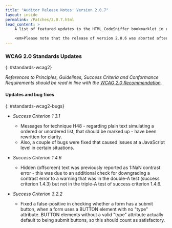 ```yaml
---
title: "Auditor Release Notes: Version 2.0.7"
layout: inside
permalink: /Patches/2.0.7.html
lead_content: >
    A list of featured updates to the HTML_CodeSniffer bookmarklet in release version 2.0.7, released on 19th January 2016. This list is focused for users of the bookmarklet, and focuses on changes to tests and the auditor interface. A full list of updates can also be found in the project's technical <a href="https://github.com/squizlabs/HTML_CodeSniffer/blob/gh-pages/CHANGELOG.markdown">bookmarklet changelog</a>.<br/><br/>

    <em>Please note that the release of version 2.0.6 was aborted after it was tagged, so this is the successor to version 2.0.5.</em>
---
```


### WCAG 2.0 Standards Updates
{: #standards-wcag2}

_References to Principles, Guidelines, Success Criteria and Conformance Requirements should be read in line with the [WCAG 2.0 Recommendation][WCAG20]._

#### Updates and bug fixes
{: #standards-wcag2-bugs}

* *Success Criterion 1.3.1*
    - Messages for technique H48 - regarding plain text simulating a ordered or unordered list, that should be marked up - have been rewritten for clarity.
    - Also, a couple of bugs were fixed that caused issues at a JavaScript level in certain situations.

* *Success Criterion 1.4.6*
    - Hidden (offscreen) text was previously reported as 1:NaN contrast error - this was due to an additional check for downgrading a contrast error to a warning that was in the double-A test (success criterion 1.4.3) but not in the triple-A test of success criterion 1.4.6.

* *Success Criterion 3.2.2*
    - Fixed a false-positive in checking whether a form has a submit button, when a form uses a BUTTON element with no "type" attribute. BUTTON elements without a valid "type" attribute actually default to being submit buttons, so this should count as satisfactory.



[WCAG20]: http://www.w3.org/TR/WCAG20
